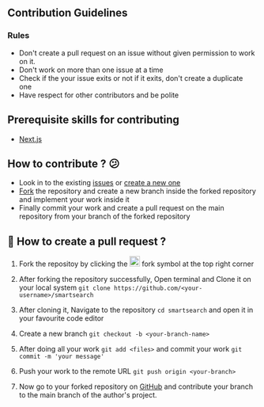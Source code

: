 ## Contribution Guidelines

### Rules
- Don't create a pull request on an issue without given permission to work on it.
- Don't work on more than one issue at a time
- Check if the your issue exits or not if it exits, don't create a duplicate one
- Have respect for other contributors and be polite

## Prerequisite skills for contributing
- [Next.js](https://nextjs.org/)

## How to contribute ? 😕
- Look in to the existing [issues](https://github.com/Dun-sin/smartsearch/issues) or [create a new one](https://github.com/Dun-sin/smartsearch/issues/new/choose)
- [Fork](https://github.com/Dun-sin/smartsearch/fork) the repository and create a new branch inside the forked repository and implement your work inside it
- Finally commit your work and create a pull request on the main repository from your branch of the forked repository

## 🌟 How to create a pull request ?

1. Fork the repositoy by clicking the <img src="https://i.imgur.com/G4z1kEe.png" height="21" width="21"> fork symbol at the top right corner

2. After forking the repository successfully, Open terminal and Clone it on your local system `git clone https://github.com/<your-username>/smartsearch`

3. After cloning it, Navigate to the repository `cd smartsearch` and open it in your favourite code editor

4. Create a new branch `git checkout -b <your-branch-name>`

5. After doing all your work `git add <files>` and commit your work `git commit -m 'your message'`

6. Push your work to the remote URL `git push origin <your-branch>`

7. Now go to your forked repository on [GitHub](https://github.com) and contribute your branch to the main branch of the author's project.
